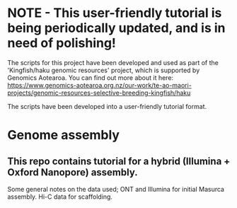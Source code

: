 # NOTE - This user-friendly tutorial is being periodically updated, and is in need of polishing!

The scripts for this project have been developed and used as part of the 'Kingfish/haku genomic resources'  project, which is supported by Genomics Aotearoa. You can find out more about it here: https://www.genomics-aotearoa.org.nz/our-work/te-ao-maori-projects/genomic-resources-selective-breeding-kingfish/haku

The scripts have been developed into a user-friendly tutorial format.

# Genome assembly
## This repo contains tutorial for a hybrid (Illumina + Oxford Nanopore) assembly. 
Some general notes on the data used;
ONT and Illumina for initial Masurca assembly.
Hi-C data for scaffolding.
